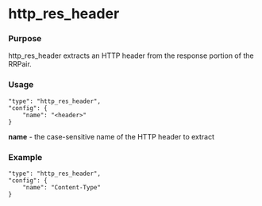 # http\_res\_header

### Purpose

http\_res\_header extracts an HTTP header from the response portion of the RRPair.

### Usage

```
"type": "http_res_header",
"config": {
    "name": "<header>"
}
```

**name** - the case-sensitive name of the HTTP header to extract

### Example

```
"type": "http_res_header",
"config": {
    "name": "Content-Type"
}
```
